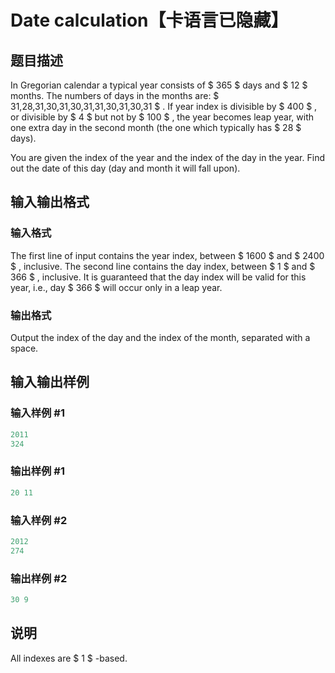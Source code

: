 # Date calculation【卡语言已隐藏】

## 题目描述

In Gregorian calendar a typical year consists of $ 365 $ days and $ 12 $ months. The numbers of days in the months are: $ 31,28,31,30,31,30,31,31,30,31,30,31 $ . If year index is divisible by $ 400 $ , or divisible by $ 4 $ but not by $ 100 $ , the year becomes leap year, with one extra day in the second month (the one which typically has $ 28 $ days).

You are given the index of the year and the index of the day in the year. Find out the date of this day (day and month it will fall upon).

## 输入输出格式

### 输入格式

The first line of input contains the year index, between $ 1600 $ and $ 2400 $ , inclusive. The second line contains the day index, between $ 1 $ and $ 366 $ , inclusive. It is guaranteed that the day index will be valid for this year, i.e., day $ 366 $ will occur only in a leap year.

### 输出格式

Output the index of the day and the index of the month, separated with a space.

## 输入输出样例

### 输入样例 #1

```cpp
2011
324

```
### 输出样例 #1

```cpp
20 11

```
### 输入样例 #2

```cpp
2012
274

```
### 输出样例 #2

```cpp
30 9

```
## 说明

All indexes are $ 1 $ -based.

